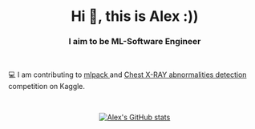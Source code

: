 <h1 align="center">Hi 👋, this is Alex :))</h1>
<h3 align="center">I aim to be ML-Software Engineer</h3>

<br>

💻 I am contributing to <a href="https://github.com/mlpack/mlpack"> mlpack </a> and <a href=""> Chest X-RAY abnormalities detection </a> competition on Kaggle.

<br />

<div align="center">

[![Alex's GitHub stats](https://github-readme-stats.vercel.app/api?username=rxng8)](https://github.com/anuraghazra/github-readme-stats)

</div>

